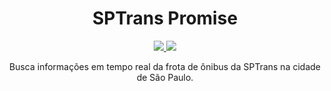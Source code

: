<h1 align="center">SPTrans Promise</h1>

<p align="center">
  <a href="https://travis-ci.org/thiagommedeiros/sptrans-promise">
    <img src="https://travis-ci.org/thiagommedeiros/sptrans-promise.svg?branch=master">
  </a>
  <a href="https://github.com/thiagommedeiros/sptrans-promise/blob/master/LICENSE">
    <img src="https://img.shields.io/github/license/mashape/apistatus.svg">
  </a>
</p>

<p align="center">
  Busca informações em tempo real da frota de ônibus da SPTrans na cidade de São Paulo.
</p>

